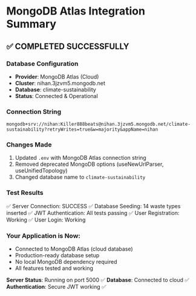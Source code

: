 # MongoDB Atlas Integration Summary

## ✅ COMPLETED SUCCESSFULLY

### Database Configuration
- **Provider**: MongoDB Atlas (Cloud)
- **Cluster**: nihan.3jzvm5.mongodb.net
- **Database**: climate-sustainability
- **Status**: Connected & Operational

### Connection String
```
mongodb+srv://nihan:Killer888beats@nihan.3jzvm5.mongodb.net/climate-sustainability?retryWrites=true&w=majority&appName=nihan
```

### Changes Made
1. Updated `.env` with MongoDB Atlas connection string
2. Removed deprecated MongoDB options (useNewUrlParser, useUnifiedTopology)
3. Changed database name to `climate-sustainability`

### Test Results
✅ Server Connection: SUCCESS
✅ Database Seeding: 14 waste types inserted
✅ JWT Authentication: All tests passing
✅ User Registration: Working
✅ User Login: Working

### Your Application is Now:
- Connected to MongoDB Atlas (cloud database)
- Production-ready database setup
- No local MongoDB dependency required
- All features tested and working

**Server Status**: Running on port 5000 ✅
**Database**: Connected to cloud ✅
**Authentication**: Secure JWT working ✅
